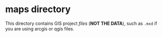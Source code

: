 # maps directory

This directory contains GIS project *files* (**NOT THE DATA**), such as `.mxd` if you are using arcgis or qgis files.